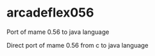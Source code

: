 # arcadeflex056
Port of mame 0.56 to java language

Direct port of mame 0.56 from c to java language
